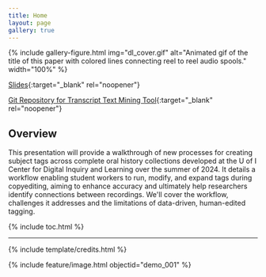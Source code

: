 ```yaml
---
title: Home
layout: page
gallery: true
---
```


{% include gallery-figure.html img="dl_cover.gif" alt="Animated gif of the title of this paper with colored lines connecting reel to reel audio spools." width="100%" %}


[Slides](https://indd.adobe.com/view/ce15edde-ca26-4358-a10a-b7965c469e1d){:target="_blank" rel="noopener"}

[Git Repository for Transcript Text Mining Tool](https://github.com/Scholarly-Projects/transcript_mining_base){:target="_blank" rel="noopener"}

## Overview

This presentation will provide a walkthrough of new processes for creating subject tags across complete oral history collections developed at the U of I Center for Digital Inquiry and Learning over the summer of 2024. It details a workflow enabling student workers to run, modify, and expand tags during copyediting, aiming to enhance accuracy and ultimately help researchers identify connections between recordings. We'll cover the workflow, challenges it addresses and the limitations of data-driven, human-edited tagging.

{% include toc.html %}

------

{% include template/credits.html %}

{% include feature/image.html objectid="demo_001" %}
